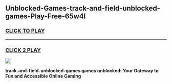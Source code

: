 
## Unblocked-Games-track-and-field-unblocked-games-Play-Free-65w4l
<h3>
<a href="https://premium76.site?title=track-and-field-unblocked-games&ref=18A1">CLICK TO PLAY</a></h3>
<hr>

<h3>
<a href="https://premium76.site?title=track-and-field-unblocked-games&ref=18A1">CLICK 2 PLAY</a>
  
</h3>

<a href="https://premium76.site?title=track-and-field-unblocked-games&ref=18A1"><img src="https://clearcache.store/games.png"></a>


**track-and-field-unblocked-games games unblocked: Your Gateway to Fun and Accessible Online Gaming**
